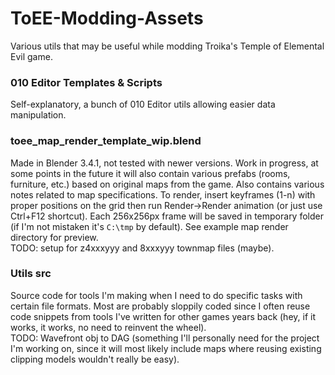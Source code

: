 # ToEE-Modding-Assets
Various utils that may be useful while modding Troika's Temple of Elemental Evil game.  

### 010 Editor Templates & Scripts
Self-explanatory, a bunch of 010 Editor utils allowing easier data manipulation.  

### toee_map_render_template_wip.blend
Made in Blender 3.4.1, not tested with newer versions. Work in progress, at some points in the future it will also contain various prefabs (rooms, furniture, etc.) based on original maps from the game. Also contains various notes related to map specifications. To render, insert keyframes (1-n) with proper positions on the grid then run Render->Render animation (or just use Ctrl+F12 shortcut). Each 256x256px frame will be saved in temporary folder (if I'm not mistaken it's `C:\tmp` by default). See example map render directory for preview.  
TODO: setup for z4xxxyyy and 8xxxyyy townmap files (maybe).  

### Utils src  
Source code for tools I'm making when I need to do specific tasks with certain file formats. Most are probably sloppily coded since I often reuse code snippets from tools I've written for other games years back (hey, if it works, it works, no need to reinvent the wheel).  
TODO: Wavefront obj to DAG (something I'll personally need for the project I'm working on, since it will most likely include maps where reusing existing clipping models wouldn't really be easy).  
